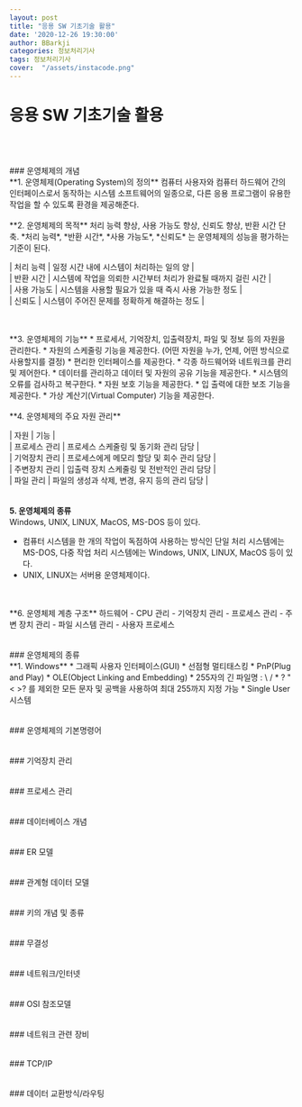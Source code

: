 ```yaml
---
layout: post
title: "응용 SW 기초기술 활용"
date: '2020-12-26 19:30:00'
author: BBarkji
categories: 정보처리기사
tags: 정보처리기사
cover:  "/assets/instacode.png"
---
```




# 응용 SW 기초기술 활용    
<br/>
<br/>
<br/>
### 운영체제의 개념
<br/>
**1. 운영체제(Operating System)의 정의**                 
컴퓨터 사용자와 컴퓨터 하드웨어 간의 인터페이스로서 동작하는 시스템 소프트웨어의 일종으로, 다른 응용 프로그램이 유용한 작업을 할 수 있도록 환경을 제공해준다. 
<br/>
<br/>
**2. 운영체제의 목적**                    
처리 능력 향상, 사용 가능도 향상, 신뢰도 향상, 반환 시간 단축. *처리 능력*, *반환 시간*, *사용 가능도*, *신뢰도* 는 운영체제의 성능을 평가하는 기준이 된다.                    

| 처리 능력 | 일정 시간 내에 시스템이 처리하는 일의 양 |          
| 반환 시간 | 시스템에 작업을 의뢰한 시간부터 처리가 완료될 때까지 걸린 시간 |          
| 사용 가능도 | 시스템을 사용할 필요가 있을 때 즉시 사용 가능한 정도 |               
| 신뢰도 | 시스템이 주어진 문제를 정확하게 해결하는 정도 |     
          
<br/>
<br/>
**3. 운영체제의 기능**         
* 프로세서, 기억장치, 입출력장치, 파일 및 정보 등의 자원을 관리한다. 
* 자원의 스케줄링 기능을 제공한다. (어떤 자원을 누가, 언제, 어떤 방식으로 사용할지를 결정)
* 편리한 인터페이스를 제공한다.
* 각종 하드웨어와 네트워크를 관리 및 제어한다.
* 데이터를 관리하고 데이터 및 자원의 공유 기능을 제공한다.
* 시스템의 오류를 검사하고 복구한다.
* 자원 보호 기능을 제공한다.
* 입 출력에 대한 보조 기능을 제공한다.
* 가상 계산기(Virtual Computer) 기능을 제공한다. 
<br/>
<br/>
**4. 운영체제의 주요 자원 관리**                   
    
| 자원 | 기능 |             
| 프로세스 관리 | 프로세스 스케줄링 및 동기화 관리 담당 |                   
| 기억장치 관리 | 프로세스에게 메모리 할당 및 회수 관리 담당 |                
| 주변장치 관리 | 입출력 장치 스케줄링 및 전반적인 관리 담당 |               
| 파일 관리 | 파일의 생성과 삭제, 변경, 유지 등의 관리 담당 |                       
<br/>
<br/>
**5. 운영체제의 종류**        
Windows, UNIX, LINUX, MacOS, MS-DOS 등이 있다.                    
* 컴퓨터 시스템을 한 개의 작업이 독점하여 사용하는 방식인 단일 처리 시스템에는 MS-DOS, 다중 작업 처리 시스템에는 Windows, UNIX, LINUX, MacOS 등이 있다. 
* UNIX, LINUX는 서버용 운영체제이다. 
<br/>
<br/>
**6. 운영체제 계층 구조**        
하드웨어 - CPU 관리 - 기억장치 관리 - 프로세스 관리 - 주변 장치 관리 - 파일 시스템 관리 - 사용자 프로세스
<br/>
<br/>
<br/>
### 운영체제의 종류
<br/>
**1. Windows**        
* 그래픽 사용자 인터페이스(GUI)
* 선점형 멀티태스킹 
* PnP(Plug and Play)
* OLE(Object Linking and Embedding)
* 255자의 긴 파일명 : \ / * ? " < >? 를 제외한 모든 문자 및 공백을 사용하여 최대 255까지 지정 가능
* Single User 시스템
<br/>
<br/>
<br/>
### 운영체제의 기본명령어
<br/>
<br/>
<br/>
### 기억장치 관리
<br/>
<br/>
<br/>
### 프로세스 관리
<br/>
<br/>
<br/>
### 데이터베이스 개념
<br/>
<br/>
<br/>
### ER 모델
<br/>
<br/>
<br/>
### 관계형 데이터 모델
<br/>
<br/>
<br/>
### 키의 개념 및 종류
<br/>
<br/>
<br/>
### 무결성
<br/>
<br/>
<br/>
### 네트워크/인터넷
<br/>
<br/>
<br/>
### OSI 참조모델
<br/>
<br/>
<br/>
### 네트워크 관련 장비
<br/>
<br/>
<br/>
### TCP/IP
<br/>
<br/>
<br/>
### 데이터 교환방식/라우팅
<br/>
<br/>
<br/>
